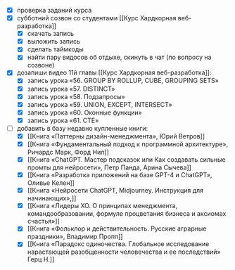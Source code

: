 - [x] проверка заданий курса
- [x] субботний созвон со студентами [[Курс Хардкорная веб-разработка]]
	- [x] скачать запись
	- [x] выложить запись
	- [x] сделать таймкоды
	- [x] найти пару видосов об отдыхе, скинуть в чат (по вопросу на созвоне)
- [x] дозапиши видео 11й главы [[Курс Хардкорная веб-разработка]]:
	- [x] запись урока «56. GROUP BY ROLLUP, CUBE, GROUPING SETS»
	- [x] запись урока «57. DISTINCT»
	- [x] запись урока «58. Подзапросы»
	- [x] запись урока «59. UNION, EXCEPT, INTERSECT»
	- [x] запись урока «60. Оконные функции»
	- [x] запись урока «61. CTE»
- [ ] добавить в базу недавно купленные книги:
	- [x] [[Книга «Паттерны дизайн-менеджмента», Юрий Ветров]]
	- [x] [[Книга «Фундаментальный подход к программной архитектуре», Ричардс Марк, Форд Нил]]
	- [x] [[Книга «ChatGPT. Мастер подсказок или Как создавать сильные промты для нейросети», Петр Панда, Арина Сычева]]
	- [x] [[Книга «Разработка приложений на базе GPT-4 и ChatGPT», Оливье Келен]]
	- [x] [[Книга «Нейросети ChatGPT, Midjourney. Инструкция для начинающих»,]]
	- [x] [[Книга «Лидеры ХО. О принципах менеджмента, командообразовании, формуле процветания бизнеса и аксиомах счастья»]]
	- [x] [[Книга «Фольклор и действительность. Русские аграрные праздники», Владимир Пропп]]
	- [x] [[Книга «Парадокс одиночества. Глобальное исследование нарастающей разобщенности человечества и ее последствий» Герц Н.]]